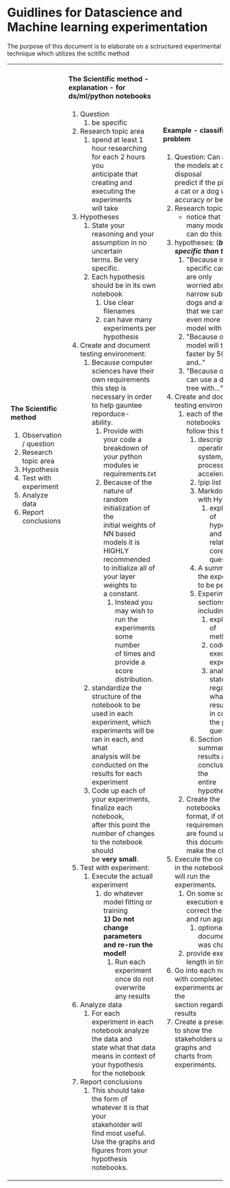 # Guidlines for Datascience and Machine learning experimentation
The purpose of this document is to elaborate on a sctructured experimental technique which utilizes the scitific method 
<table>
<tr>
<td>


#### The Scientific method
1) Observation / question
2) Research topic area
3) Hypothesis
4) Test with experiment
5) Analyze data
6) Report conclusions
<br><br><br><br><br><br><br><br><br><br>
<br><br><br><br><br><br><br><br><br><br>
<br><br><br><br><br><br><br><br><br><br>
<br><br><br><br><br><br><br><br>
</td>

<td>

#### The Scientific method - explanation - for ds/ml/python notebooks
1) Question
   1) be specific
2) Research topic area
   1) spend at least 1 hour researching for each 2 hours you <br>
      anticipate that creating and executing the experiments <br>
      will take
3) Hypotheses
   1) State your reasoning and your assumption in no uncertain<br>
      terms. Be very specific.
   2) Each hypothesis should be in its own notebook
      1) Use clear filenames
      2) can have many experiments per hypothesis
4) Create and document testing environment:
   1) Because computer sciences have their own requirements <br>
    this step is necessary in order to help gauntee reporduce-<br>
    ability.
      1) Provide with your code a breakdown of your python <br>
      modules ie requirements.txt
      2) Because of the nature of random initialization of the<br>
         initial weights of NN based models it is HIGHLY <br>
         recommended to initialize all of your layer weights to<br>
         a constant.
         1) Instead you may wish to run the experiments some number<br>
            of times and provide a score distribution.
   2) standardize the structure of the notebook to be used in each<br>
      experiment, which experiments will be ran in each, and what <br>
      analysis will be conducted on the results for each experiment
   3) Code up each of your experiments, finalize each notebook, <br>
      after this point the number of changes to the notebook should<br>
      be **very small**.
5) Test with experiment:
   1) Execute the actuall experiment
      1) do whatever model fitting or training<br>
         **1) Do not change parameters and re-run the model!**
         1) Run each experiment once do not overwrite any results
6) Analyze data
   1) For each experiment in each notebook analyze the data and<br>
      state what that data means in context of your hypothesis <br>
      for the notebook
7) Report conclusions
   1) This should take the form of whatever it is that your<br>
      stakeholder will find most useful. Use the graphs and <br>
      figures from your hypothesis notebooks.
</td>
<td>

#### Example - classification problem
1) Question: Can any of the models at our disposal<br> 
   predict if the picture is a cat or a dog with 95%<br>
   accuracy or better?
2) Research topic area: <br>
   - notice that there are many models that can do this
3) hypotheses: (**_be more specific than these_**)
   1) "Because in our specific case we are only<br>
      worried about a narrow subet of all dogs and all cats<br>
      that we can use an even more simple model with ..."
   2) "Because of this our model will train faster by 50% and.."
   3) "Because of this we can use a decision tree with..."
4) Create and document testing environment:
   1) each of the notebooks will follow this format:
      1) description of operating system, processor, gpu acceleration
      2) !pip list
      3) Markdown cell with Hypothesis
         1) explanation of hypothesis and how it relates to the core<br>
            question
      4) A summary of the experiments to be performed
      5) Experimental sections each including
         1) explanation of methodology
         2) code cells to execute the experiment.
         3) analysis and statement regarding what the results mean<br>
            in context of the primary question
      6) Section summarizing the results and conclusions for the <br>
         entire hypothesis
   2) Create the notebooks with this format, if other requirements<br>
      are found update this document and make the changes
5) Execute the code cells in the notebooks that will run the <br>
   experiments.
   1) On some sort of execution error correct the error and run again
      1) optionally document what was changed
   2) provide execution length in time
6) Go into each notebook with completed experiments and fill out the<br>
   section regarding the results
7) Create a presentation to show the stakeholders using graphs and<br>
   charts from experiments.
<br><br><br><br><br><br><br>
 
   

</td>

</tr>

</table>